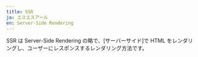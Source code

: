 ```yaml
---
title: SSR
ja: エスエスアール
en: Server-Side Rendering
---
```


SSR は Server-Side Rendering の略で、[サーバーサイド]で HTML をレンダリングし、ユーザーにレスポンスするレンダリング方法です。